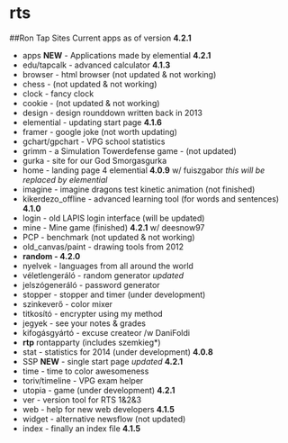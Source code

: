 rts
===

##Ron Tap Sites
Current apps as of version **4.2.1** 

* apps **NEW** - Applications made by elemential **4.2.1**
* edu/tapcalk - advanced calculator **4.1.3**
* browser - html browser (not updated & not working)
* chess - (not updated & not working)
* clock -  fancy clock
* cookie - (not updated & not working)
* design - design rounddown written back in 2013
* elemential - updating start page **4.1.6**
* framer - google joke (not worth updating)
* gchart/gpchart - VPG school statistics
* grimm - a Simulation Towerdefense game - (not updated)
* gurka - site for our God Smorgasgurka
* home - landing page 4 elemential **4.0.9** w/ fuiszgabor *this will be replaced by elemential*
* imagine - imagine dragons test kinetic animation (not finished)
* kikerdezo_offline - advanced learning tool (for words and sentences) **4.1.0**
* login - old LAPIS login interface (will be updated)
* mine - Mine game (finished) **4.2.1** w/ deesnow97
* PCP - benchmark (not updated & not working)
* old_canvas/paint - drawing tools from 2012
* **random - 4.2.0**  
 * nyelvek - languages from all around the world
 * véletlengeráló - random generator *updated*
 * jelszógeneráló - password generator
 * stopper - stopper and timer (under development)
 * szinkeverő - color mixer
 * titkosító - encrypter using my method
 * jegyek - see your notes  & grades 
 * kifogásgyártó - excuse createor /w DaniFoldi
* **rtp** rontapparty (includes szemkieg*)
* stat - statistics for 2014 (under development) **4.0.8**
* SSP **NEW** - single start page *updated* **4.2.1**
* time - time to color awesomeness
* toriv/timeline - VPG exam helper
* utopia - game  (under development) **4.2.1**
* ver - version tool for RTS 1&2&3
* web - help for new web developers **4.1.5**
* widget - alternative newsflow (not updated)  
* index - finally an index file **4.1.5**
